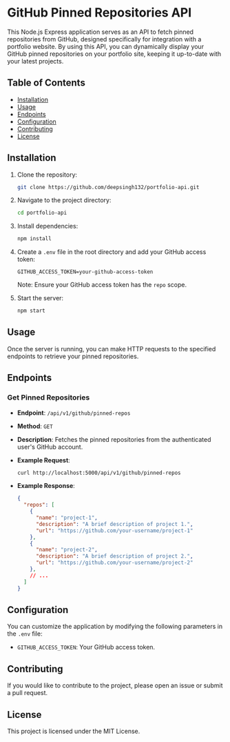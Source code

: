 # GitHub Pinned Repositories API

This Node.js Express application serves as an API to fetch pinned repositories from GitHub, designed specifically for integration with a portfolio website. By using this API, you can dynamically display your GitHub pinned repositories on your portfolio site, keeping it up-to-date with your latest projects.

## Table of Contents

- [Installation](#installation)
- [Usage](#usage)
- [Endpoints](#endpoints)
- [Configuration](#configuration)
- [Contributing](#contributing)
- [License](#license)

## Installation

1. Clone the repository:

    ```bash
    git clone https://github.com/deepsingh132/portfolio-api.git
    ```

2. Navigate to the project directory:

    ```bash
    cd portfolio-api
    ```

3. Install dependencies:

    ```bash
    npm install
    ```

4. Create a `.env` file in the root directory and add your GitHub access token:

    ```env
    GITHUB_ACCESS_TOKEN=your-github-access-token
    ```

    Note: Ensure your GitHub access token has the `repo` scope.

5. Start the server:

    ```bash
    npm start
    ```

## Usage

Once the server is running, you can make HTTP requests to the specified endpoints to retrieve your pinned repositories.

## Endpoints

### Get Pinned Repositories

- **Endpoint**: `/api/v1/github/pinned-repos`
- **Method**: `GET`
- **Description**: Fetches the pinned repositories from the authenticated user's GitHub account.
- **Example Request**:

    ```bash
    curl http://localhost:5000/api/v1/github/pinned-repos
    ```

- **Example Response**:

    ```json
    {
      "repos": [
        {
          "name": "project-1",
          "description": "A brief description of project 1.",
          "url": "https://github.com/your-username/project-1"
        },
        {
          "name": "project-2",
          "description": "A brief description of project 2.",
          "url": "https://github.com/your-username/project-2"
        },
        // ...
      ]
    }
    ```

## Configuration

You can customize the application by modifying the following parameters in the `.env` file:

- `GITHUB_ACCESS_TOKEN`: Your GitHub access token.

## Contributing

If you would like to contribute to the project, please open an issue or submit a pull request.

## License

This project is licensed under the MIT License.
